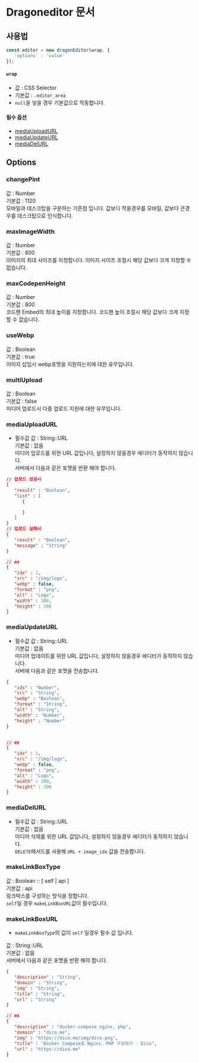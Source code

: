 # Dragoneditor 문서

## 사용법
```js
const editor = new dragonEditor(wrap, {
   'options' : 'value'
});
```

#### `wrap`
- 값 : CSS Selector
- 기본값 : `.editor_area`
- `null`을 넣을 경우 기본값으로 작동합니다.

#### 필수 옵션
- [mediaUploadURL](#mediaUploadURL)
- [mediaUpdateURL](#mediaUpdateURL)
- [mediaDelURL](#mediaDelURL)

## Options

### changePint
값 : Number<br>
기본값 : 1120<br>
모바일과 데스크탑을 구분하는 기준점 입니다. 값보다 작을경우를 모바일, 값보다 큰경우를 데스크탑으로 인식합니다.

### maxImageWidth
값 : Number<br>
기본값 : 800<br>
이미지의 최대 사이즈를 지정합니다. 이미지 사이즈 조절시 해당 값보다 크게 지정할 수 없습니다.

### maxCodepenHeight
값 : Number<br>
기본값 : 800<br>
코드팬 Embed의 최대 높이를 지정합니다. 코드팬 높이 조절시 해당 값보다 크게 지정할 수 없습니다.

### useWebp
값 : Boolean<br>
기본값 : true<br>
이미지 삽입시 webp포멧을 지원하는지에 대한 유무입니다.

### multiUpload
값 : Boolean<br>
기본값 : false<br>
미디어 업로드시 다중 업로드 지원에 대한 유무입니다.

### mediaUploadURL
- 필수값
값 : String::URL<br>
기본값 : 없음<br>
미디어 업로드를 위한 URL 값입니다, 설정하지 않을경우 에디터가 동작하지 않습니다.<br>
서버에서 다음과 같은 포멧을 반환 해야 합니다.
```json
// 업로드 성공시
{
   "result" : "Boolean",
   "list" : [
      {

      }
   ]
}
// 업로드 실패시
{
   "result" : "Boolean",
   "message" : "String"
}

// ex
{
   "idx" : 1,
   "src" : "/img/logo",
   "webp" : false,
   "format" : "png",
   "alt" : "Logo",
   "width" : 300,
   "height" : 300
}
```

### mediaUpdateURL
- 필수값
값 : String::URL<br>
기본값 : 없음<br>
미디어 업데이트를 위한 URL 값입니다, 설정하지 않을경우 에디터가 동작하지 않습니다.<br>
서버에 다음과 같은 포멧을 전송합니다.
```json
{
   "idx" : "Number",
   "src" : "String",
   "webp" : "Boolean",
   "format" : "String",
   "alt" : "String",
   "width" : "Number",
   "height" : "Number"
}


// ex
{
   "idx" : 1,
   "src" : "/img/logo",
   "webp" : false,
   "format" : "png",
   "alt" : "Logo",
   "width" : 300,
   "height" : 300
}
```

### mediaDelURL
- 필수값
값 : String::URL<br>
기본값 : 없음<br>
미디어 삭제를 위한 URL 값입니다, 설정하지 않을경우 에디터가 동작하지 않습니다.<br>
`DELETE`메서드를 사용해 `URL + image_idx` 값을 전송합니다.

### makeLinkBoxType
값 : Boolean :: [ self | api ]<br>
기본값 : api<br>
링크박스를 구성하는 방식을 정합니다.<br>
`self`일 경우 `makeLinkBoxURL`값이 필수입니다.

### makeLinkBoxURL
- `makeLinkBoxType`의 값이 `self` 일경우 필수 값 입니다.

값 : String::URL<br>
기본값 : 없음<br>
서버에서 다음과 같은 포멧을 반환 해야 합니다.
```json
{
   "description" : "String",
   "domain" : "String",
   "img" : "String",
   "title" : "String",
   "url" : "String"
}

// ex
{
   "description" : "docker-compose nginx, php",
   "domain" : "dico.me",
   "img" : "https://dico.me/img/dico.png",
   "title" : "Docker Compose로 Nginx, PHP 구성하기 - Dico",
   "url" : "https://dico.me"
}
```









